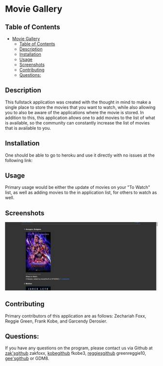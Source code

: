 

# Movie Gallery
  

## Table of Contents
- [Movie Gallery](#movie-gallery)
  - [Table of Contents](#table-of-contents)
  - [Description](#description)
  - [Installation](#installation)
  - [Usage](#usage)
  - [Screenshots](#screenshots)
  - [Contributing](#contributing)
  - [Questions:](#questions)

## Description
This fullstack application was created with the thought in mind to make a single place to store the movies that you want to watch, while also allowing you to also be aware of the applications where the movie is stored. In addition to this, this application allows one to add movies to the list of what is available, so the community can constantly increase the list of movies that is available to you.


## Installation
  One should be able to go to heroku and use it directly with no issues at the following link:

## Usage
  Primary usage would be either the update of movies on your "To Watch" list, as well as adding movies to the in application list, for others to watch as well.
## Screenshots 
![alt text](./images/Screenshot%20(movie%20gallery).png)


## Contributing
  Primary contributors of this application are as follows: Zechariah Foxx, Reggie Green, Frank Kobe, and Garcendy Derosier.

## Questions:
If you have any questions on the program, please contact us via Github at [zak'sgithub](https://github.com/zakfoxx) zakfoxx, [kobegithub](https://github.com/fkobe3) fkobe3, [reggiesgithub](https://github.com/) greenreggie10, [gee'sgithub](https://github.com/GDM8) or GDM8.
